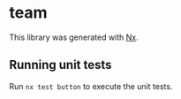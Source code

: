 # team

This library was generated with [Nx](https://nx.dev).

## Running unit tests

Run `nx test button` to execute the unit tests.
